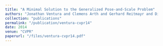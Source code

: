 ```yaml
---
title: "A Minimal Solution to the Generalized Pose-and-Scale Problem"
authors: "Jonathan Ventura and Clemens Arth and Gerhard Reitmayr and Dieter Schmalstieg"
collection: "publications"
permalink: "/publication/ventura-cvpr14"
date: 2014
venue: "CVPR"
paperurl: "/files/ventura-cvpr14.pdf"
---
```

